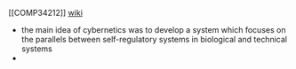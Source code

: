[[COMP34212]]
[wiki](https://en.wikipedia.org/wiki/Cybernetics)

- the main idea of cybernetics was to develop a system which focuses on the parallels between self-regulatory systems in biological and technical systems
- 